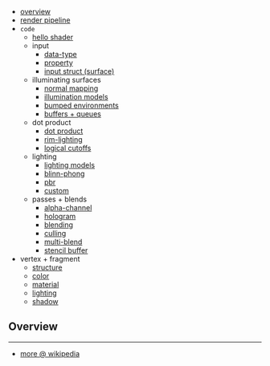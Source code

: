 * [overview](#overview)
* [render pipeline](./render-pipe)
* `code`
    * [hello shader](./hello-shader)
    * input
        * [data-type](./data-type)
        * [property](./property)
        * [input struct (surface)](./input-surface)
    * illuminating surfaces
        * [normal mapping](./illuminate-surface/normal-map)
        * [illumination models](./illuminate-surface/illum-model)
        * [bumped environments](./illuminate-surface/bumped-enviro)
        * [buffers + queues](./illuminate-surface/buffer+queue)
    * dot product
        * [dot product](./dot-product)
        * [rim-lighting](./dot-product/rim-lighting)
        * [logical cutoffs](./dot-product/logical-cutoff)
    * lighting
        * [lighting models](./lighting/model)
        * [blinn-phong](./lighting/blinn-phong)
        * [pbr](./lighting/pbr)
        * [custom](./lighting/custom)
    * passes + blends
        * [alpha-channel](./pass+blend/alpha-channel)
        * [hologram](./pass+blend/hologram)
        * [blending](./pass+blend/blend)
        * [culling](./pass+blend/cull)
        * [multi-blend](./pass+blend/blend-multi)
        * [stencil buffer](./pass+blend/stencil-buffer)
* vertex + fragment
    * [structure](./vert-frag/structure)
    * [color](./vert-frag/color)
    * [material](./vert-frag/material)
    * [lighting](./vert-frag/lighting)
    * [shadow](./vert-frag/shadow)

## Overview <a name="overview"></a>

---

* [more @ wikipedia](https://en.wikipedia.org/wiki/Shader)